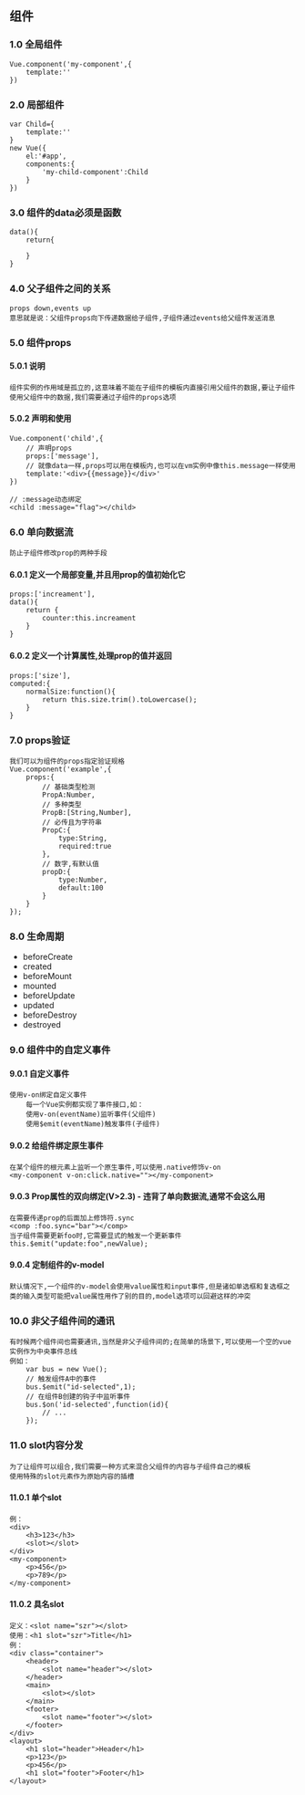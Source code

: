 ## 组件
### 1.0 全局组件
    Vue.component('my-component',{
        template:''
    })

### 2.0 局部组件
    var Child={
        template:''
    }
    new Vue({
        el:'#app',
        components:{
            'my-child-component':Child
        }
    })

### 3.0 组件的data必须是函数
    data(){
        return{

        }
    }

### 4.0 父子组件之间的关系
    props down,events up
    意思就是说：父组件props向下传递数据给子组件,子组件通过events给父组件发送消息


### 5.0 组件props
#### 5.0.1 说明
    组件实例的作用域是孤立的,这意味着不能在子组件的模板内直接引用父组件的数据,要让子组件使用父组件中的数据,我们需要通过子组件的props选项
#### 5.0.2 声明和使用

    Vue.component('child',{
        // 声明props
        props:['message'],
        // 就像data一样,props可以用在模板内,也可以在vm实例中像this.message一样使用
        template:'<div>{{message}}</div>'
    })

    // :message动态绑定
    <child :message="flag"></child>

### 6.0 单向数据流
    防止子组件修改prop的两种手段
#### 6.0.1 定义一个局部变量,并且用prop的值初始化它
    props:['increament'],
    data(){
        return {
            counter:this.increament
        }
    }
#### 6.0.2 定义一个计算属性,处理prop的值并返回
    props:['size'],
    computed:{
        normalSize:function(){
            return this.size.trim().toLowercase();
        }
    }

### 7.0 props验证
    我们可以为组件的props指定验证规格
    Vue.component('example',{
        props:{
            // 基础类型检测
            PropA:Number,
            // 多种类型
            PropB:[String,Number],
            // 必传且为字符串
            PropC:{
                type:String,
                required:true
            },
            // 数字,有默认值
            propD:{
                type:Number,
                default:100
            }
        }
    });

### 8.0 生命周期
+ beforeCreate
+ created
+ beforeMount
+ mounted
+ beforeUpdate
+ updated
+ beforeDestroy
+ destroyed

### 9.0 组件中的自定义事件
#### 9.0.1 自定义事件
    使用v-on绑定自定义事件
        每一个Vue实例都实现了事件接口,如：
        使用v-on(eventName)监听事件(父组件)
        使用$emit(eventName)触发事件(子组件)

#### 9.0.2 给组件绑定原生事件
    在某个组件的根元素上监听一个原生事件,可以使用.native修饰v-on
    <my-component v-on:click.native=""></my-component>

#### 9.0.3 Prop属性的双向绑定(V>2.3) - 违背了单向数据流,通常不会这么用
    在需要传递prop的后面加上修饰符.sync
    <comp :foo.sync="bar"></comp>
    当子组件需要更新foo时,它需要显式的触发一个更新事件
    this.$emit("update:foo",newValue);

#### 9.0.4 定制组件的v-model
    默认情况下,一个组件的v-model会使用value属性和input事件,但是诸如单选框和复选框之类的输入类型可能把value属性用作了别的目的,model选项可以回避这样的冲突

### 10.0 非父子组件间的通讯
    有时候两个组件间也需要通讯,当然是非父子组件间的;在简单的场景下,可以使用一个空的vue实例作为中央事件总线
    例如：
        var bus = new Vue();
        // 触发组件A中的事件
        bus.$emit("id-selected",1);
        // 在组件B创建的钩子中监听事件
        bus.$on('id-selected',function(id){
            // ...
        });

### 11.0 slot内容分发
    为了让组件可以组合,我们需要一种方式来混合父组件的内容与子组件自己的模板
    使用特殊的slot元素作为原始内容的插槽
#### 11.0.1 单个slot
    例：
    <div>
        <h3>123</h3>
        <slot></slot>
    </div>
    <my-component>
        <p>456</p>
        <p>789</p>
    </my-component>

#### 11.0.2 具名slot
    定义：<slot name="szr"></slot>
    使用：<h1 slot="szr">Title</h1>
    例：
    <div class="container">
        <header>
            <slot name="header"></slot>
        </header>
        <main>
            <slot></slot>
        </main>
        <footer>
            <slot name="footer"></slot>
        </footer>
    </div>
    <layout>
        <h1 slot="header">Header</h1>
        <p>123</p>
        <p>456</p>
        <h1 slot="footer">Footer</h1>
    </layout>